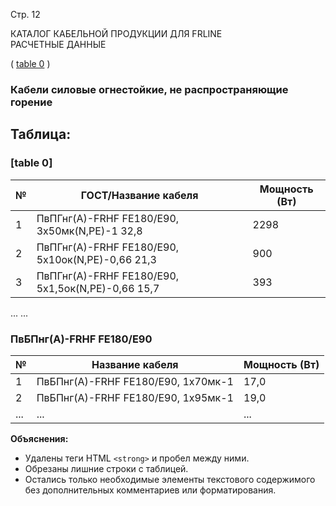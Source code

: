 Стр. 12

КАТАЛОГ КАБЕЛЬНОЙ ПРОДУКЦИИ ДЛЯ FRLINE  
РАСЧЕТНЫЕ ДАННЫЕ  

(
[table 0](#7aeb6526-e0ce-4f72-bb4e-c0ae10ee45a5)
)

### Кабели силовые огнестойкие, не распространяющие горение

## Таблица:

### [table 0]

| № | ГОСТ/Название кабеля                                                                                   | Мощность (Вт) |
|---|------------------------------------------------------------------------------------------------------------------|--------------|
| 1 | ПвПГнг(А)-FRHF FE180/E90, 3x50мк(N,PE)-1 32,8                                                                                  | 2298          |
| 2 | ПвПГнг(А)-FRHF FE180/E90, 5x10ок(N,PE)-0,66 21,3                                                                                 | 900           |
| 3 | ПвПГнг(А)-FRHF FE180/E90, 5x1,5ок(N,PE)-0,66 15,7                                                                               | 393           |

...
...

### ПвБПнг(А)-FRHF FE180/E90

| № | Название кабеля                                                                                                                                                     | Мощность (Вт) |
|---|---------------------------------------------------------------------------------------------------------------|-------------|
| 1 | ПвБПнг(А)-FRHF FE180/E90, 1x70мк-1                                                                                             | 17,0         |
| 2 | ПвБПнг(А)-FRHF FE180/E90, 1x95мк-1                                                                                             | 19,0         |
| ... | ...                                                                                                                                                           | ...          |


**Объяснения:** 

* Удалены теги HTML `<strong>` и пробел между ними.
* Обрезаны лишние строки с таблицей.
* Остались только необходимые элементы текстового содержимого без дополнительных комментариев или форматирования. 
